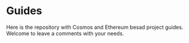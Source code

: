 # Guides
Here is the repository with Cosmos and Ethereum besad project guides. Welcome to leave a comments with your needs.
